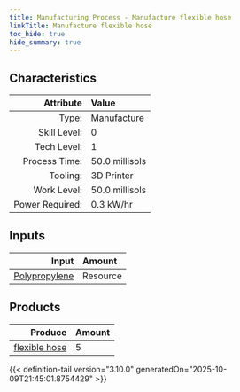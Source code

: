 ```yaml
---
title: Manufacturing Process - Manufacture flexible hose
linkTitle: Manufacture flexible hose
toc_hide: true
hide_summary: true
---
```

<!-- This is generated by the MarsSim HelpGenertor, do not edit. -->


## Characteristics

| Attribute      | Value |
|--------:|:------|
|Type:|Manufacture|
|Skill Level:|0|
|Tech Level:|1|
|Process Time:|50.0 millisols|
|Tooling:|3D Printer|
|Work Level:|50.0 millisols|
|Power Required:|0.3 kW/hr|

## Inputs

| Input      | Amount |
|--------:|:------|
|[Polypropylene](/docs/definitions/resource/polypropylene)|Resource|0.5 kg|

## Products


| Produce      | Amount |
|--------:|:------|
|[flexible hose](/docs/definitions/part/flexible-hose)|5|



{{< definition-tail version="3.10.0" generatedOn="2025-10-09T21:45:01.8754429" >}}



